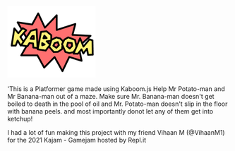 ![kaboom](learn/kaboom.png)


'This is a Platformer game made using Kaboom.js Help Mr Potato-man and Mr Banana-man out of a maze. 
Make sure Mr. Banana-man doesn't get boiled to death in the pool of oil and Mr. Potato-man doesn't slip in the floor with banana peels. and most importantly donot let any of them get into ketchup!<br>

I had a lot of fun making this project with my friend Vihaan M (@VihaanM1) for the 2021 Kajam - Gamejam hosted by Repl.it
